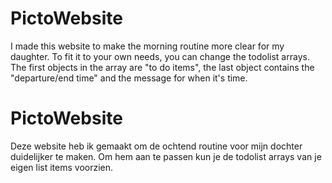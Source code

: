# PictoWebsite

I made this website to make the morning routine more clear for my daughter.
To fit it to your own needs, you can change the todolist arrays.
The first objects in the array are "to do items", the last object contains the "departure/end time" and the message for when it's time.

# PictoWebsite

Deze website heb ik gemaakt om de ochtend routine voor mijn dochter duidelijker te maken.
Om hem aan te passen kun je de todolist arrays van je eigen list items voorzien.
